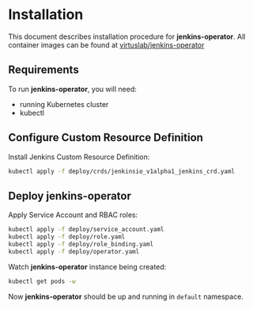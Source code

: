 # Installation

This document describes installation procedure for **jenkins-operator**.
All container images can be found at [virtuslab/jenkins-operator](https://hub.docker.com/r/virtuslab/jenkins-operator)

## Requirements
 
To run **jenkins-operator**, you will need:
- running Kubernetes cluster
- kubectl

## Configure Custom Resource Definition 

Install Jenkins Custom Resource Definition:

```bash
kubectl apply -f deploy/crds/jenkinsio_v1alpha1_jenkins_crd.yaml
```

## Deploy jenkins-operator

Apply Service Account and RBAC roles:

```bash
kubectl apply -f deploy/service_account.yaml
kubectl apply -f deploy/role.yaml
kubectl apply -f deploy/role_binding.yaml
kubectl apply -f deploy/operator.yaml
```

Watch **jenkins-operator** instance being created:

```bash
kubectl get pods -w
```

Now **jenkins-operator** should be up and running in `default` namespace.



